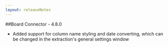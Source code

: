 ```yaml
---
layout: releaseNotes
---
```


##Board Connector - 4.8.0
- Added support for column name styling and date converting, which can be changed in the extraction's general settings window